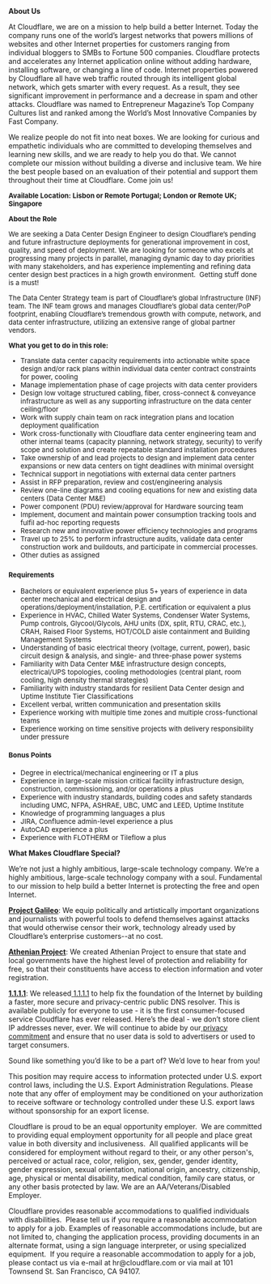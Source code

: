 <div class="content-intro">
	<div><strong>About Us</strong></div>
	<div>
		<p>At Cloudflare, we are on a mission to help build a better Internet. Today the company runs one of the world’s largest networks that powers millions of websites and other Internet properties for customers ranging from individual bloggers to SMBs to Fortune 500 companies. Cloudflare protects and accelerates any Internet application online without adding hardware, installing software, or changing a line of code. Internet properties powered by Cloudflare all have web traffic routed through its intelligent global network, which gets smarter with every request. As a result, they see significant improvement in performance and a decrease in spam and other attacks. Cloudflare was named to Entrepreneur Magazine’s Top Company Cultures list and ranked among the World’s Most Innovative Companies by Fast Company.&nbsp;</p>
		<p><span style="font-weight: 400;">We realize people do not fit into neat boxes. We are looking for curious and empathetic individuals who are committed to developing themselves and learning new skills, and we are ready to help you do that. We cannot complete our mission without building a diverse and inclusive team. We hire the best people based on an evaluation of their potential and support them throughout their time at Cloudflare. Come join us!&nbsp;</span></p>
	</div>
</div>
<p><span style="font-size: 10pt;"><strong>Available Location: Lisbon or Remote Portugal; London or Remote UK; Singapore&nbsp;</strong></span></p>
<p><span style="font-size: 10pt;"><strong>About the Role</strong></span></p>
<p><span style="font-size: 10pt;">We are seeking a Data Center Design Engineer to design Cloudflare’s pending and future infrastructure deployments for generational improvement in cost, quality, and speed of deployment. We are looking for someone who excels at progressing many projects in parallel, managing dynamic day to day priorities with many stakeholders, and has experience implementing and refining data center design best practices in a high growth environment.&nbsp; Getting stuff done is a must!</span></p>
<p><span style="font-size: 10pt;">The Data Center Strategy team is part of Cloudflare’s global Infrastructure (INF) team. The INF team grows and manages Cloudflare’s global data center/PoP footprint, enabling Cloudflare’s tremendous growth with compute, network, and data center infrastructure, utilizing an extensive range of global partner vendors.&nbsp;&nbsp;</span></p>
<p><span style="font-size: 10pt;"><strong>What you get to do in this role:</strong></span></p>
<ul>
	<li style="font-size: 10pt;"><span style="font-size: 10pt;">Translate data center capacity requirements into actionable white space design and/or rack plans within individual data center contract constraints for power, cooling</span></li>
	<li style="font-size: 10pt;"><span style="font-size: 10pt;">Manage implementation phase of cage projects with data center providers</span></li>
	<li style="font-size: 10pt;"><span style="font-size: 10pt;">Design low voltage structured cabling, fiber, cross-connect &amp; conveyance infrastructure as well as any supporting infrastructure on the data center ceiling/floor</span></li>
	<li style="font-size: 10pt;"><span style="font-size: 10pt;">Work with supply chain team on rack integration plans and location deployment qualification</span></li>
	<li style="font-size: 10pt;"><span style="font-size: 10pt;">Work cross-functionally with Cloudflare data center engineering team and other internal teams (capacity planning, network strategy, security) to verify scope and solution and create repeatable standard installation procedures</span></li>
	<li style="font-size: 10pt;"><span style="font-size: 10pt;">Take ownership of and lead projects to design and implement data center expansions or new data centers on tight deadlines with minimal oversight&nbsp;</span></li>
	<li style="font-size: 10pt;"><span style="font-size: 10pt;">Technical support in negotiations with external data center partners</span></li>
	<li style="font-size: 10pt;"><span style="font-size: 10pt;">Assist in RFP preparation, review and cost/engineering analysis</span></li>
	<li style="font-size: 10pt;"><span style="font-size: 10pt;">Review one-line diagrams and cooling equations for new and existing data centers (Data Center M&amp;E)</span></li>
	<li style="font-size: 10pt;"><span style="font-size: 10pt;">Power component (PDU) review/approval for Hardware sourcing team</span></li>
	<li style="font-size: 10pt;"><span style="font-size: 10pt;">Implement, document and maintain power consumption tracking tools and fulfil ad-hoc reporting requests</span></li>
	<li style="font-size: 10pt;"><span style="font-size: 10pt;">Research new and innovative power efficiency technologies and programs</span></li>
	<li style="font-size: 10pt;"><span style="font-size: 10pt;">Travel up to 25% to perform infrastructure audits, validate data center construction work and buildouts, and participate in commercial processes.</span></li>
	<li style="font-size: 10pt;"><span style="font-size: 10pt;">Other duties as assigned</span></li>
</ul>
<h3><span style="font-size: 10pt;"><strong>Requirements</strong></span></h3>
<ul>
	<li style="font-size: 10pt;"><span style="font-size: 10pt;">Bachelors or equivalent experience plus 5+ years of experience in data center mechanical and electrical design and operations/deployment/installation, P.E. certification or equivalent a plus</span></li>
	<li style="font-size: 10pt;"><span style="font-size: 10pt;">Experience in HVAC, Chilled Water Systems, Condenser Water Systems, Pump controls, Glycool/Glycols, AHU units (DX, split, RTU, CRAC, etc.), CRAH, Raised Floor Systems, HOT/COLD aisle containment and Building Management Systems</span></li>
	<li style="font-size: 10pt;"><span style="font-size: 10pt;">Understanding of basic electrical theory (voltage, current, power), basic circuit design &amp; analysis, and single- and three-phase power systems</span></li>
	<li style="font-size: 10pt;"><span style="font-size: 10pt;">Familiarity with Data Center M&amp;E infrastructure design concepts, electrical/UPS topologies, cooling methodologies (central plant, room cooling, high density thermal strategies)</span></li>
	<li style="font-size: 10pt;"><span style="font-size: 10pt;">Familiarity with industry standards for resilient Data Center design and Uptime Institute Tier Classifications</span></li>
	<li style="font-size: 10pt;"><span style="font-size: 10pt;">Excellent verbal, written communication and presentation skills</span></li>
	<li style="font-size: 10pt;"><span style="font-size: 10pt;">Experience working with multiple time zones and multiple cross-functional teams</span></li>
	<li style="font-size: 10pt;"><span style="font-size: 10pt;">Experience working on time sensitive projects with delivery responsibility under pressure</span></li>
</ul>
<h4><span style="font-size: 10pt;"><strong>Bonus Points</strong></span></h4>
<ul>
	<li style="font-size: 10pt;"><span style="font-size: 10pt;">Degree in electrical/mechanical engineering or IT a plus</span></li>
	<li style="font-size: 10pt;"><span style="font-size: 10pt;">Experience in large-scale mission critical facility infrastructure design, construction, commissioning, and/or operations a plus</span></li>
	<li style="font-size: 10pt;"><span style="font-size: 10pt;">Experience with industry standards, building codes and safety standards including UMC, NFPA, ASHRAE, UBC, UMC and LEED, Uptime Institute</span></li>
	<li style="font-size: 10pt;"><span style="font-size: 10pt;">Knowledge of programming languages a plus</span></li>
	<li style="font-size: 10pt;"><span style="font-size: 10pt;">JIRA, Confluence admin-level experience a plus</span></li>
	<li style="font-size: 10pt;"><span style="font-size: 10pt;">AutoCAD experience a plus</span></li>
	<li style="font-size: 10pt;"><span style="font-size: 10pt;">Experience with FLOTHERM or Tileflow a plus</span></li>
</ul>
<div class="content-conclusion">
	<p><strong>What Makes Cloudflare Special?</strong></p>
	<p><span style="font-weight: 400;">We’re not just a highly ambitious, large-scale technology company. We’re a highly ambitious, large-scale technology company with a soul. Fundamental to our mission to help build a better Internet is protecting the free and open Internet.</span></p>
	<p><a href="https://blog.cloudflare.com/protecting-free-expression-online/"><strong>Project Galileo</strong></a><span style="font-weight: 400;">: We equip politically and artistically important organizations and journalists with powerful tools to defend themselves against attacks that would otherwise censor their work, technology already used by Cloudflare’s enterprise customers--at no cost.</span></p>
	<p><strong><a href="https://www.cloudflare.com/athenian/">Athenian Project</a></strong><span style="font-weight: 400;">: We created Athenian Project to ensure that state and local governments have the highest level of protection and reliability for free, so that their constituents have access to election information and voter registration.</span></p>
	<p><a href="https://1.1.1.1/"><strong>1.1.1.1</strong></a><span style="font-weight: 400;">: We released</span><a href="https://1.1.1.1/"> <span style="font-weight: 400;">1.1.1.1</span></a><span style="font-weight: 400;"> to help fix the foundation of the Internet by building a faster, more secure and privacy-centric public DNS resolver. This is available publicly for everyone to use - it is the first consumer-focused service Cloudflare has ever released. Here’s the deal - we don’t store client IP addresses never, ever. We will continue to abide by our</span><a href="https://developers.cloudflare.com/1.1.1.1/privacy/public-dns-resolver"> privacy commitment</a><span style="font-weight: 400;"> and ensure that no user data is sold to advertisers or used to target consumers.</span></p>
	<p><span style="font-weight: 400;">Sound like something you’d like to be a part of? We’d love to hear from you!</span></p>
	<p><span style="font-weight: 400;">This position may require access to information protected under U.S. export control laws, including the U.S. Export Administration Regulations. Please note that any offer of employment may be conditioned on your authorization to receive software or technology controlled under these U.S. export laws without sponsorship for an export license.</span></p>
	<p><span style="font-weight: 400;">Cloudflare is proud to be an equal opportunity employer. &nbsp;We are committed to providing equal employment opportunity for all people and place great value in both diversity and inclusiveness. &nbsp;All qualified applicants will be considered for employment without regard to their, or any other person's, perceived or actual</span> <span style="font-weight: 400;">race, color, religion, sex, gender, gender identity, gender expression, sexual orientation, national origin, ancestry, citizenship, age, physical or mental disability, medical condition, family care status, or any other basis protected by law. </span><span style="font-weight: 400;">We are an AA/Veterans/Disabled Employer.</span></p>
	<p><span style="font-weight: 400;">Cloudflare provides reasonable accommodations to qualified individuals with disabilities. &nbsp;Please tell us if you require a reasonable accommodation to apply for a job. Examples of reasonable accommodations include, but are not limited to, changing the application process, providing documents in an alternate format, using a sign language interpreter, or using specialized equipment. &nbsp;If you require a reasonable accommodation to apply for a job, please contact us via e-mail at </span><span style="font-weight: 400;">hr@cloudflare.com</span><span style="font-weight: 400;"> or via mail at 101 Townsend St. San Francisco, CA 94107.</span></p>
</div>